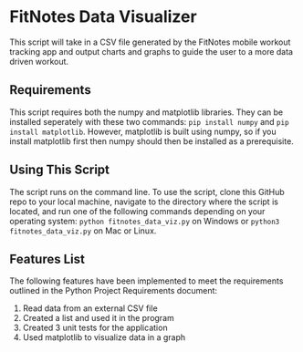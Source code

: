 # FitNotes Data Visualizer

This script will take in a CSV file generated by the FitNotes mobile workout tracking app and output charts and graphs to guide the user to a more data driven workout.

## Requirements

This script requires both the numpy and matplotlib libraries. They can be installed seperately with these two commands: `pip install numpy` and `pip install matplotlib`. However, matplotlib is built using numpy, so if you install matplotlib first then numpy should then be installed as a prerequisite. 

## Using This Script

The script runs on the command line. To use the script, clone this GitHub repo to your local machine, navigate to the directory where the script is located, and run one of the following commands depending on your operating system: `python fitnotes_data_viz.py` on Windows or `python3 fitnotes_data_viz.py` on Mac or Linux.

## Features List

The following features have been implemented to meet the requirements outlined in the Python Project Requirements document:
1. Read data from an external CSV file
2. Created a list and used it in the program
3. Created 3 unit tests for the application
4. Used matplotlib to visualize data in a graph